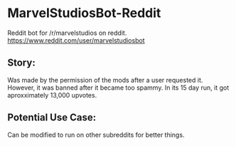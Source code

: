 # MarvelStudiosBot-Reddit
Reddit bot for /r/marvelstudios on reddit.
https://www.reddit.com/user/marvelstudiosbot

## Story:
Was made by the permission of the mods after a user requested it. However, it was banned after it became too spammy.
In its 15 day run, it got aproxximately 13,000 upvotes.

## Potential Use Case:
Can be modified to run on other subreddits for better things.

